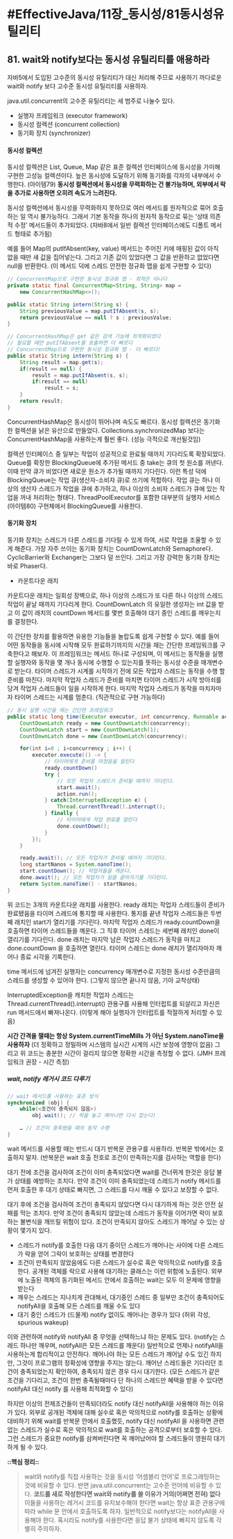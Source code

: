 # #EffectiveJava/11장_동시성/81동시성유틸리티


## 81. wait와 notify보다는 동시성 유틸리티를 애용하라


자바5에서 도입된 고수준의 동시성 유틸리티가 대신 처리해 주므로 사용하기 까다로운 wait와 notify 보다 고수준 동시성 유틸리티를 사용하자.


java.util.concurrent의 고수준 유틸리티는 세 범주로 나눌수 있다.

- 실행자 프레임워크 (executor framework)
- 동시성 컬렉션 (concurrent collection)
- 동기화 장치 (synchronizer)


#### 동시성 컬렉션

동시성 컬렉션은 List, Queue, Map 같은 표준 컬렉션 인터페이스에 동시성을 가미해 구현한 고성능 컬렉션이다. 높은 동시성에 도달하기 위해 동기화를 각자의 내부에서 수행한다. (아이템79) **동시성 컬렉션에서 동시성을 무력화하는 건 불가능하며, 외부에서 락을 추가로 사용하면 오히려 속도가 느려진다.**

동시성 컬렉션에서 동시성을 무력화하지 못하므로 여러 메서드를 원자적으로 묶어 호출하는 일 역시 불가능하다. 그래서 기본 동작을 하나의 원자적 동작으로 묶는 ‘상태 의존적 수정’ 메서드들이 추가되었다. (자바8에서 일반 컬렉션 인터페이스에도 디폴트 메서드 형태로 추가됨) 

예를 들어 Map의 putIfAbsent(key, value) 메서드는 주어진 키에 매핑된 값이 아직 없을 때만 새 값을 집어넣는다. 그리고 기존 값이 있었다면 그 값을 반환하고 없었다면 null을 반환한다. (이 메서드 덕에 스레드 안전한 정규화 맵을 쉽게 구현할 수 있다)

```java
// ConcurrentMap으로 구현한 동시성 정규화 맵 - 최적은 아니다
private static final ConcurrentMap<String, String> map =
	new ConcurrentHashMap<>();

public static String intern(String s) {
	String previousValue = map.putIfAbsent(s, s);
	return previousValue == null ? s : previousValue;
}

// ConcurrentHashMap은 get 같은 검색 기능에 최적화되었다
// 필요할 때만 putIfAbsent를 호출하면 더 빠르다
// ConcurrentMap으로 구현한 동시성 정규화 맵 - 더 빠르다!
public static String intern(String s) {
	String result = map.get(s);
	if(result == null) {
		result = map.putIfAbsent(s, s);
		if(result == null)
			result = s;
	}
	return result;
}
```

ConcurrentHashMap은 동시성이 뛰어나며 속도도 빠르다. 동시성 컬렉션은 동기화한 컬렉션을 낡은 유산으로 만들었다. Collections.synchronizedMap 보다는 ConcurrentHashMap을 사용하는게 훨씬 좋다. (성능 극적으로 개선될것임)

컬렉션 인터페이스 중 일부는 작업이 성공적으로 완료될 때까지 기다리도록 확장되었다. 
Queue를 확장한 BlockingQueue에 추가된 메서드 중 take는 큐의 첫 원소를 꺼낸다. 이때 만약 큐가 비었다면 새로운 원소가 추가될 때까지 기다린다. 이런 특성 덕에 BlockingQueue는 작업 큐(생산자-소비자 큐)로 쓰기에 적합하다. 작업 큐는 하나 이상의 생산자 스레드가 작업을 큐에 추가하고, 하나 이상의 소비자 스레드가 큐에 있는 작업을 꺼내 처리하는 형태다. ThreadPoolExecutor를 포함한 대부분의 실행자 서비스(아이템80) 구현체에서 BlockingQueue를 사용한다.


#### 동기화 장치

동기화 장치는 스레드가 다른 스레드를 기다릴 수 있게 하여, 서로 작업을 조율할 수 있게 해준다. 가장 자주 쓰이는 동기화 장치는 CountDownLatch와 Semaphore다. CyclicBarrier와 Exchanger는 그보다 덜 쓰인다. 그리고 가장 강력한 동기화 장치는 바로 Phaser다.

- 카운트다운 래치

카운트다운 래치는 일회성 장벽으로, 하나 이상의 스레드가 또 다른 하나 이상의 스레드 작업이 끝날 때까지 기다리게 한다. CountDownLatch 의 유일한 생성자는 int 값을 받고 이 값이 래치의 countDown 메서드를 몇번 호출해야 대기 중인 스레드를 깨우는지를 결정한다.

이 간단한 장치를 활용하면 유용한 기능들을 놀랍도록 쉽게 구현할 수 있다.
 예를 들어 어떤 동작들을 동시에 시작해 모두 완료하기까지의 시간을 재는 간단한 프레임워크를 구축한다고 해보자. 이 프레임워크는 메서드 하나로 구성되며, 이 메서드는 동작들을 실행할 실행자와 동작을 몇 개나 동시에 수행할 수 있는지를 뜻하는 동시성 수준을 매개변수로 받는다. 타이머 스레드가 시계를 시작하기 전에 모든 작업자 스레드는 동작을 수행 할 준비를 마친다. 마지막 작업자 스레드가 준비를 마치면 타이머 스레드가 시작 방아쇠를 당겨 작업자 스레드들이 일을 시작하게 한다. 마지막 작업자 스레드가 동작을 마치자마자 타이머 스레드는 시계를 멈춘다. (직관적으로 구현 가능하다)

```java
// 동시 실행 시간을 재는 간단한 프레임워크
public static long time(Executor executor, int concurrency, Runnable action) throws InterruptedException {
	CountDownLatch ready = new CountDownLatch(concurrency);
	CountDownLatch start = new CountDownLatch(1);
	CountDownLatch done = new CountDownLatch(concurrency);

	for(int i=0 ; i<concurrency ; i++) {
		executor.execute(() -> {
			// 타이머에게 준비를 마쳤음을 알린다
			ready.countDown()
			try {
				// 모든 작업자 스레드가 준비될 때까지 기다린다.
				start.await();
				action.run();
			} catch(InterruptedException e) {
				Thread.currentThread().interrupt();
			} finally {
				// 타이머에게 작업 완료를 알린다
				done.countDown();
			}
		});
	}

	ready.await(); // 모든 작업자가 준비될 때까지 기다린다.
	long startNanos = System.nanoTime();
	start.countDown(); // 작업자들을 깨운다.
	done.await(); // 모든 작업자가 일을 끝마치기를 기다린다.
	return System.nanoTime() - startNanos;
}
```

위 코드는 3개의 카운트다운 래치를 사용한다. ready 래치는 작업자 스레드들이 준비가 완료됐음을 타이머 스레드에 통지할 때 사용한다. 통지를 끝낸 작업자 스레드들은 두번째 래치인 start가 열리기를 기다린다. 마지막 작업자 스레드가 ready.countDown을 호출하면 타이머 스레드들을 깨운다. 그 직후 타이머 스레드는 세번째 래치인 done이 열리기를 기다린다. done 래치는 마지막 남은 작업자 스레드가 동작을 마치고 done.countDown 을 호출하면 열린다. 타이머 스레드는 done 래치가 열리자마자 깨어나 종료 시각을 기록한다.

time 메서드에 넘겨진 실행자는 concurrency 매개변수로 지정한 동시성 수준만큼의 스레드를 생성할 수 있어야 한다. (그렇지 않으면 끝나지 않음, 기아 교착상태)

InterruptedException을 캐치한 작업자 스레드는 Thread.currentThread().interrupt() 관용구를 사용해 인터럽트를 되살리고 자신은 run 메서드에서 빠져나온다. (이렇게 해야 실행자가 인터럽트를 적절하게 처리할 수 있음)

**시간 간격을 잴때는 항상 System.currentTimeMills 가 아닌 System.nanoTime을 사용하자** (더 정확하고 정밀하며 시스템의 실시간 시계의 시간 보정에 영향이 없음) 그리고 위 코드는 충분한 시간이 걸리지 않으면 정확한 시간을 측정할 수 없다. (JMH 프레임워크 권장 - 시간 측정)


##### wait, notify 레거시 코드 다루기

```java
// wait 메서드를 사용하는 표준 방식
synchronized (obj) {
	while(<조건이 충족되지 않음>)
		obj.wait(); // 락을 놓고 깨어나면 다시 잡는다)

	… // 조건이 충족됐을 때의 동작 수행
}
```

wait 메서드를 사용할 때는 반드시 대기 반복문 관용구를 사용하라. 반복문 밖에서는 호출하지 말자. (반복문은 wait 호출 전호로 조건이 만족하는지를 검사하는 역할을 한다)

대기 전에 조건을 검사하여 조건이 이미 충족되었다면 wait를 건너뀌게 한것은 응답 불가 상태를 예방하는 조치다. 만약 조건이 이미 충족되었는데 스레드가 notify 메서드를 먼저 호출한 후 대기 상태로 빠지면, 그 스레드를 다시 깨울 수 있다고 보장할 수 없다.

대기 후에 조건을 검사하여 조건이 충족되지 않았다면 다시 대기하게 하는 것은 안전 실패를 막는 조치다. 만약 조건이 충족되지 않았는데 스레드가 동작을 이어가면 락이 보호하는 불변식을 깨뜨릴 위험이 있다. 조건이 만족되지 않아도 스레드가 깨어날 수 있는 상황이 몇가지 있다.

- 스레드가 notify를 호출한 다음 대기 중이던 스레드가 깨어나는 사이에 다른 스레드가 락을 얻어 그락이 보호하는 상태를 변경한다
- 조건이 만족되지 않았음에도 다른 스레드가 실수로 혹은 악의적으로 notify를 호출한다. 공개된 객체를 락으로 사용해 대기하는 클래스는 이런 위험에 노출된다. 외부에 노출된 객체의 동기화된 메서드 안에서 호출하는 wait는 모두 이 문제에 영향을 받는다
- 깨우는 스레드는 지나치게 관대해서, 대기중인 스레드 중 일부만 조건이 충족되어도 notifyAll을 호출해 모든 스레드를 깨울 수도 있다
- 대기 중인 스레드가 (드물게) notify 없이도 깨어나는 경우가 있다 (허위 각성, spurious wakeup) 


이와 관련하여  notify와 notifyAll 중 무엇을 선택하느냐 하는 문제도 있다. (notify는 스레드 하나만 깨우며, notifyAll은 모든 스레드를 깨운다) 일반적으로 언제나 notifyAll을 사용하는게 합리적이고 안전하다. 깨어나야 하는 모든 스레드가 깨어날 수도 있긴 하지만, 그것이 프로그램의 정확성에 영향을 주지는 않는다. 깨어난 스레드들은 기다리던 조건이  충족되었는지 확인하여, 충족되지 않은 경우 다시 대기한다. (모든 스레드가 같은 조건을 기다리고, 조건이 한번 충족될때마다 단 하나의 스레드만 혜택을 받을 수 있다면 notifyAll 대신 notify 를 사용해 최적화할 수 있다)

하지만 이상의 전제조건들이 만족되더라도 notify 대신 notifyAll을 사용해야 하는 이유가 있다. 외부로 공개된 객체에 대해 실수로 혹은 악의적으로 notify를 호출하는 상황에 대비하기 위해 wait를 반복문 안에서 호출했듯, notify 대신 notifyAll 을 사용하면 관련없는 스레드가 실수로 혹은 악의적으로 wait를 호출하는 공격으로부터 보호할 수 있다. 그런 스레드가 중요한 notify를 삼켜버린다면 꼭 깨어났어야 할 스레드들이 영원히 대기하게 될 수 있다.


**::핵심 정리::** 

> wait와 notify를 직접 사용하는 것을 동시성 ‘어셈블리 언어’로 프로그래밍하는 것에 비유할 수 있다. 반면 java.util.concurrent는 고수준 언어에 비유할 수 있다. **코드를 새로 작성한다면 wait와 notify를 쓸 이유가 거의(어쩌면 전혀) 없다** 이들을 사용하는 레거시 코드를 유지보수해야 한다면 wait는 항상 표준 관용구에 따라 while 문 안에서 호출하도록 하자. 일반적으로 notify보다는 notifyAll을 사용해야 한다. 혹시라도 notify를 사용한다면 응답 불가 상태에 빠지지 않도록 각별히 주의하자.






